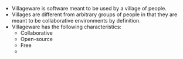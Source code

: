 - Villageware is software meant to be used by a village of people.
- Villages are different from arbitrary groups of people in that they are meant to be collaborative environments by definition.
- Villageware has the following characteristics:
	- Collaborative
	- Open-source
	- Free
	-